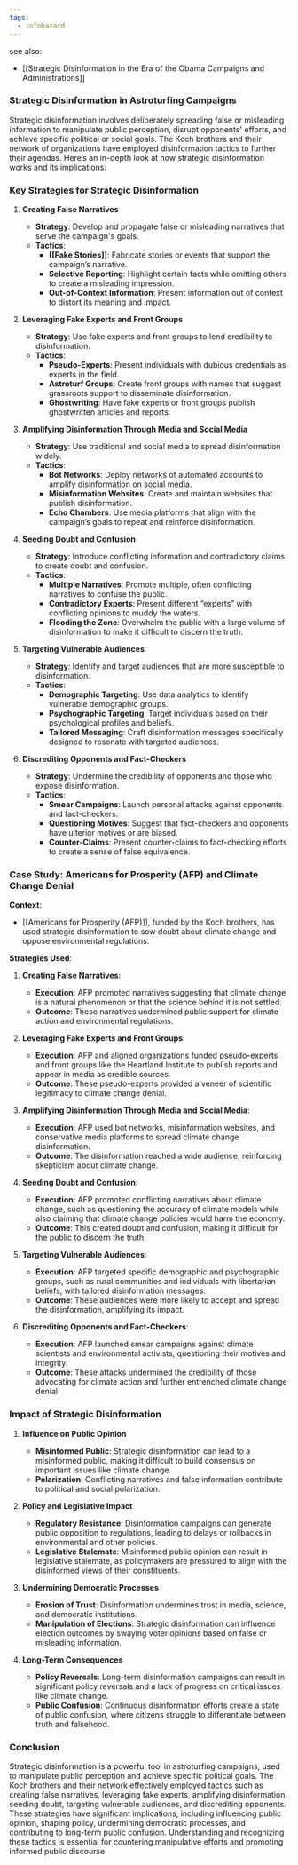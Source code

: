 ```yaml
---
tags:
  - infohazard
---
```

see also:
- [[Strategic Disinformation in the Era of the Obama Campaigns and Administrations]]
### Strategic Disinformation in Astroturfing Campaigns

Strategic disinformation involves deliberately spreading false or misleading information to manipulate public perception, disrupt opponents' efforts, and achieve specific political or social goals. The Koch brothers and their network of organizations have employed disinformation tactics to further their agendas. Here’s an in-depth look at how strategic disinformation works and its implications:

### Key Strategies for Strategic Disinformation

1. **Creating False Narratives**
   - **Strategy**: Develop and propagate false or misleading narratives that serve the campaign's goals.
   - **Tactics**:
     - **[[Fake Stories]]**: Fabricate stories or events that support the campaign’s narrative.
     - **Selective Reporting**: Highlight certain facts while omitting others to create a misleading impression.
     - **Out-of-Context Information**: Present information out of context to distort its meaning and impact.

2. **Leveraging Fake Experts and Front Groups**
   - **Strategy**: Use fake experts and front groups to lend credibility to disinformation.
   - **Tactics**:
     - **Pseudo-Experts**: Present individuals with dubious credentials as experts in the field.
     - **Astroturf Groups**: Create front groups with names that suggest grassroots support to disseminate disinformation.
     - **Ghostwriting**: Have fake experts or front groups publish ghostwritten articles and reports.

3. **Amplifying Disinformation Through Media and Social Media**
   - **Strategy**: Use traditional and social media to spread disinformation widely.
   - **Tactics**:
     - **Bot Networks**: Deploy networks of automated accounts to amplify disinformation on social media.
     - **Misinformation Websites**: Create and maintain websites that publish disinformation.
     - **Echo Chambers**: Use media platforms that align with the campaign’s goals to repeat and reinforce disinformation.

4. **Seeding Doubt and Confusion**
   - **Strategy**: Introduce conflicting information and contradictory claims to create doubt and confusion.
   - **Tactics**:
     - **Multiple Narratives**: Promote multiple, often conflicting narratives to confuse the public.
     - **Contradictory Experts**: Present different “experts” with conflicting opinions to muddy the waters.
     - **Flooding the Zone**: Overwhelm the public with a large volume of disinformation to make it difficult to discern the truth.

5. **Targeting Vulnerable Audiences**
   - **Strategy**: Identify and target audiences that are more susceptible to disinformation.
   - **Tactics**:
     - **Demographic Targeting**: Use data analytics to identify vulnerable demographic groups.
     - **Psychographic Targeting**: Target individuals based on their psychological profiles and beliefs.
     - **Tailored Messaging**: Craft disinformation messages specifically designed to resonate with targeted audiences.

6. **Discrediting Opponents and Fact-Checkers**
   - **Strategy**: Undermine the credibility of opponents and those who expose disinformation.
   - **Tactics**:
     - **Smear Campaigns**: Launch personal attacks against opponents and fact-checkers.
     - **Questioning Motives**: Suggest that fact-checkers and opponents have ulterior motives or are biased.
     - **Counter-Claims**: Present counter-claims to fact-checking efforts to create a sense of false equivalence.

### Case Study: Americans for Prosperity (AFP) and Climate Change Denial

**Context**:
- [[Americans for Prosperity (AFP)]], funded by the Koch brothers, has used strategic disinformation to sow doubt about climate change and oppose environmental regulations.

**Strategies Used**:
1. **Creating False Narratives**:
   - **Execution**: AFP promoted narratives suggesting that climate change is a natural phenomenon or that the science behind it is not settled.
   - **Outcome**: These narratives undermined public support for climate action and environmental regulations.

2. **Leveraging Fake Experts and Front Groups**:
   - **Execution**: AFP and aligned organizations funded pseudo-experts and front groups like the Heartland Institute to publish reports and appear in media as credible sources.
   - **Outcome**: These pseudo-experts provided a veneer of scientific legitimacy to climate change denial.

3. **Amplifying Disinformation Through Media and Social Media**:
   - **Execution**: AFP used bot networks, misinformation websites, and conservative media platforms to spread climate change disinformation.
   - **Outcome**: The disinformation reached a wide audience, reinforcing skepticism about climate change.

4. **Seeding Doubt and Confusion**:
   - **Execution**: AFP promoted conflicting narratives about climate change, such as questioning the accuracy of climate models while also claiming that climate change policies would harm the economy.
   - **Outcome**: This created doubt and confusion, making it difficult for the public to discern the truth.

5. **Targeting Vulnerable Audiences**:
   - **Execution**: AFP targeted specific demographic and psychographic groups, such as rural communities and individuals with libertarian beliefs, with tailored disinformation messages.
   - **Outcome**: These audiences were more likely to accept and spread the disinformation, amplifying its impact.

6. **Discrediting Opponents and Fact-Checkers**:
   - **Execution**: AFP launched smear campaigns against climate scientists and environmental activists, questioning their motives and integrity.
   - **Outcome**: These attacks undermined the credibility of those advocating for climate action and further entrenched climate change denial.

### Impact of Strategic Disinformation

1. **Influence on Public Opinion**
   - **Misinformed Public**: Strategic disinformation can lead to a misinformed public, making it difficult to build consensus on important issues like climate change.
   - **Polarization**: Conflicting narratives and false information contribute to political and social polarization.

2. **Policy and Legislative Impact**
   - **Regulatory Resistance**: Disinformation campaigns can generate public opposition to regulations, leading to delays or rollbacks in environmental and other policies.
   - **Legislative Stalemate**: Misinformed public opinion can result in legislative stalemate, as policymakers are pressured to align with the disinformed views of their constituents.

3. **Undermining Democratic Processes**
   - **Erosion of Trust**: Disinformation undermines trust in media, science, and democratic institutions.
   - **Manipulation of Elections**: Strategic disinformation can influence election outcomes by swaying voter opinions based on false or misleading information.

4. **Long-Term Consequences**
   - **Policy Reversals**: Long-term disinformation campaigns can result in significant policy reversals and a lack of progress on critical issues like climate change.
   - **Public Confusion**: Continuous disinformation efforts create a state of public confusion, where citizens struggle to differentiate between truth and falsehood.

### Conclusion

Strategic disinformation is a powerful tool in astroturfing campaigns, used to manipulate public perception and achieve specific political goals. The Koch brothers and their network effectively employed tactics such as creating false narratives, leveraging fake experts, amplifying disinformation, seeding doubt, targeting vulnerable audiences, and discrediting opponents. These strategies have significant implications, including influencing public opinion, shaping policy, undermining democratic processes, and contributing to long-term public confusion. Understanding and recognizing these tactics is essential for countering manipulative efforts and promoting informed public discourse.